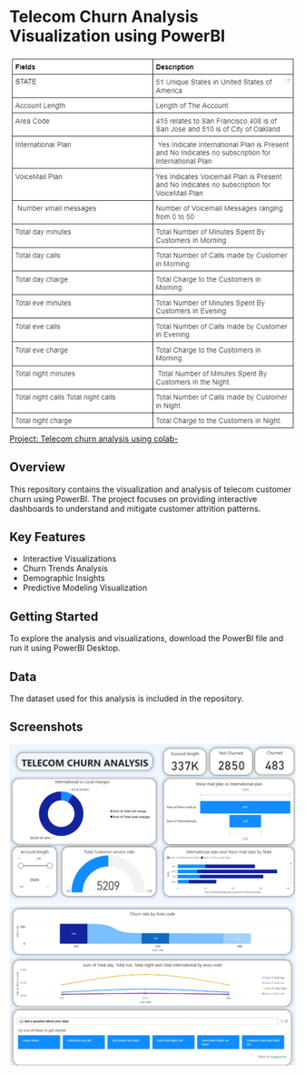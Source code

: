 # Telecom Churn Analysis Visualization using PowerBI
![telecom_churn_analysis](telecom_churn_analysis_9a7b03bd50.png)
[Project: Telecom churn analysis using colab- ](Telecomchumipynb.ipynb)
## Overview
This repository contains the visualization and analysis of telecom customer churn using PowerBI. The project focuses on providing interactive dashboards to understand and mitigate customer attrition patterns.

## Key Features
- Interactive Visualizations
- Churn Trends Analysis
- Demographic Insights
- Predictive Modeling Visualization

## Getting Started
To explore the analysis and visualizations, download the PowerBI file and run it using PowerBI Desktop.

## Data
The dataset used for this analysis is included in the repository.

## Screenshots
![Dashboard 1](dashboard1.png)
![Dashboard 2](dashboard2.png)
